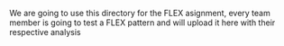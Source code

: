 We are going to use this directory for the FLEX asignment, every team member is going to test a FLEX pattern and will upload it here with their respective analysis
